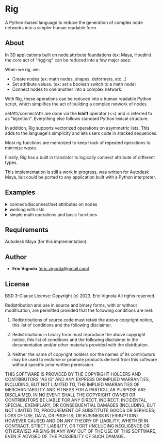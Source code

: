 # Rig
A Python-based language to reduce the generation of complex node
networks into a simpler human readable form.

## About
In 3D applications built on node.attribute foundations (ex: Maya, Houdini)
the core act of "rigging" can be reduced into a few major axes:

When we rig, we:
* Create nodes (ex: math nodes, shapes, deformers, etc...)
* Set attribute values. (ex: set a boolean switch to a math node)
* Connect nodes to one another into a complex network.

With Rig, these operations can be reduced into a human readable Python script,
which simplifies the act of building a complex network of nodes.

setAttr/connectAttr are done via the __lshift__ operator (<<) and is referred
to as "injection". Everything else follows standard Python lexical structure.

In addition, Rig supports vectorized operations on asymmetric lists.
This adds to the language's simplicity and lets users code in stacked sequences.

Most rig functions are memoized to keep track of repeated operations to minimize waste.

Finally, Rig has a built in translator to logically connect attribute of
different types.

This implementation is still a work in progress, was written for Autodesk Maya,
but could be ported to any application built with a Python interpreter.

## Examples
<details>
<p>
   <summary>connect/disconnect/set attributes on nodes</summary>

   ```python
   from rig import Node

   obj1 = Node('pCube1')
   obj2 = Node('pCube2')

   # Connect pCube2.t to pCube1.t
   obj2.t << obj1.t

   # Disconnect any incomming connection to pCube2.t
   obj2.t << None

   # setAttr on pCube2.t to 1,2,3
   obj2.t << [1,2,3]

   ```
</p>
</details>


<details>
<p>
   <summary>working with lists</summary>

   ```python
   from rig import Node, List

   node_list = List(['pCube1','pCube2','pCube3','pCube4'])
   node = Node('pCube5')

   # Set all elements of node_list to [0,0,0]
   node_list.t << [[0,0,0],[0,0,0],[0,0,0],[0,0,0]]
   # or
   node_list.t << 0
   
   # Connect pCube5.t to all elements of node_list.t
   node_list.t << node.t

   # Disconnect any incomming connections to node_list
   node_list.t << None

   # Connect pCube1 and pCube2 to pCube3 and pCube4
   node_list[2:].t << node_list[:2].t

   ```
</p>
</details>

<details>
<p>
   <summary>simple math operations and basic functions</summary>

   ```python
   from rig import Node, List
   import rig.functions as rf

   node_list = List(['pCube1','pCube2','pCube3','pCube4'])
   obj1 = Node('pCube5')
   obj2 = Node('pCube6')

   # take the highest value of node_list.t, multiplied by pCube5.t and injected into pCube6.t
   obj2.t << rf.max(node_list.t) * obj1.t

   ```
</p>
</details>





## Requirements
Autodesk Maya (for this implementation).

## Author
* **Eric Vignola** (eric.vignola@gmail.com)

## License
BSD 3-Clause License:
Copyright (c)  2023, Eric Vignola
All rights reserved.

Redistribution and use in source and binary forms, with or without
modification, are permitted provided that the following conditions are met:


1. Redistributions of source code must retain the above copyright notice,
   this list of conditions and the following disclaimer.

2. Redistributions in binary form must reproduce the above copyright notice,
   this list of conditions and the following disclaimer in the documentation
   and/or other materials provided with the distribution.

3. Neither the name of copyright holders nor the names of its
   contributors may be used to endorse or promote products derived from
   this software without specific prior written permission.

THIS SOFTWARE IS PROVIDED BY THE COPYRIGHT HOLDERS AND CONTRIBUTORS "AS IS"
AND ANY EXPRESS OR IMPLIED WARRANTIES, INCLUDING, BUT NOT LIMITED TO, THE
IMPLIED WARRANTIES OF MERCHANTABILITY AND FITNESS FOR A PARTICULAR PURPOSE ARE
DISCLAIMED. IN NO EVENT SHALL THE COPYRIGHT OWNER OR CONTRIBUTORS BE LIABLE
FOR ANY DIRECT, INDIRECT, INCIDENTAL, SPECIAL, EXEMPLARY, OR CONSEQUENTIAL
DAMAGES (INCLUDING, BUT NOT LIMITED TO, PROCUREMENT OF SUBSTITUTE GOODS OR
SERVICES; LOSS OF USE, DATA, OR PROFITS; OR BUSINESS INTERRUPTION) HOWEVER
CAUSED AND ON ANY THEORY OF LIABILITY, WHETHER IN CONTRACT, STRICT LIABILITY,
OR TORT (INCLUDING NEGLIGENCE OR OTHERWISE) ARISING IN ANY WAY OUT OF THE USE
OF THIS SOFTWARE, EVEN IF ADVISED OF THE POSSIBILITY OF SUCH DAMAGE.
